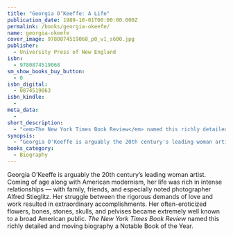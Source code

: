 ```yaml
---
title: "Georgia O’Keeffe: A Life"
publication_date: 1989-10-01T00:00:00.000Z
permalink: /books/georgia-okeefe/
name: georgia-okeefe
cover_image: 9780874519068_p0_v1_s600.jpg
publisher:
  - University Press of New England
isbn:
  - 9780874519068
sm_show_books_buy_button:
  - 0
isbn_digital:
  - 0874519063
isbn_kindle:
  -
meta_data:
  -
short_description:
  - "<em>The New York Times Book Review</em> named this richly detailed and moving biography of the 20th century's leading woman artist a Notable Book of the Year."
synopsis:
  - "Georgia O'Keeffe is arguably the 20th century's leading woman artist. Coming of age along with American modernism, her life was rich in intense relationships -- with family, friends, and especially noted photographer Alfred Stieglitz. Her struggle between the rigorous demands of love and work resulted in extraordinary accomplishments. Her often-eroticized flowers, bones, stones, skulls, and pelvises became extremely well known to a broad American public. <em>The New York Times Book Review</em> named this richly detailed and moving biography a Notable Book of the Year."
books_category:
  - Biography
---
```

Georgia O&#8217;Keeffe is arguably the 20th century&#8217;s leading woman artist. Coming of age along with American modernism, her life was rich in intense relationships &#8212; with family, friends, and especially noted photographer Alfred Stieglitz. Her struggle between the rigorous demands of love and work resulted in extraordinary accomplishments. Her often-eroticized flowers, bones, stones, skulls, and pelvises became extremely well known to a broad American public. *The New York Times Book Review* named this richly detailed and moving biography a Notable Book of the Year.
